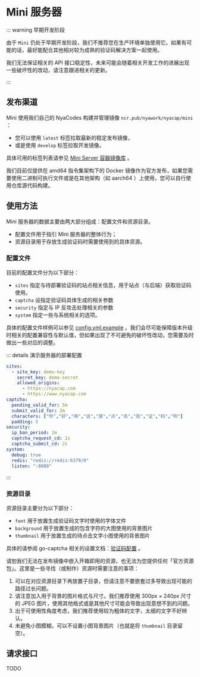 # Mini 服务器

::: warning 早期开发阶段

由于 `Mini` 仍处于早期开发阶段，我们不推荐您在生产环境单独使用它。如果有可能的话，最好能配合其他相对较为成熟的验证码解决方案一起使用。

我们无法保证相关的 API 接口稳定性，未来可能会随着相关开发工作的进展出现一些破坏性的改动，请注意跟进相关的更新。

:::

## 发布渠道

Mini 使用我们自己的 NyaCodes 构建并管理镜像 `ncr.pub/nyawork/nyacap/mini` ：

- 您可以使用 `latest` 标签拉取最新的稳定发布镜像，
- 或是使用 `develop` 标签拉取开发镜像。

具体可用的标签列表请参见 [Mini Server 容器镜像库] 。

[Mini Server 容器镜像库]: https://nya.codes/nyawork/nyacap/mini/container_registry/24

我们目前仅提供在 amd64 指令集架构下的 Docker 镜像作为官方发布，如果您需要使用二进制可执行文件或是在其他架构（如 aarch64 ）上使用，您可以自行使用仓库源代码构建。

## 使用方法

Mini 服务器的数据主要由两大部分组成：配置文件和资源目录。

- 配置文件用于指引 Mini 服务器的整体行为；
- 资源目录用于存放生成验证码时需要使用到的具体资源。

### 配置文件

目前的配置文件分为以下部分：

- `sites` 指定与待部署验证码的站点相关信息，用于站点（与后端）获取验证码使用。
- `captcha` 设指定验证码具体生成的相关参数
- `security` 指定与 IP 反攻击处理相关的参数
- `system` 指定一些与系统相关的选项。

具体的配置文件样例可以参见 [config.yml.example] 。我们会尽可能保障版本升级时相关的配置兼容性与默认值，但如果出现了不可避免的破坏性改动，您需要及时做出一些对应的调整。

[config.yml.example]: https://nya.codes/nyawork/nyacap/mini/-/blob/main/config.yml.example

::: details 演示服务器的部署配置

```yaml
sites:
  - site_key: demo-key
    secret_key: demo-secret
    allowed_origins:
      - https://nyacap.com
      - https://www.nyacap.com
captcha:
  pending_valid_for: 5m
  submit_valid_for: 2m
  characters: ["你","好","呀","这","是","点","击","验","证","码","哟"]
  padding: 5
security:
  ip_ban_period: 1m
  captcha_request_cd: 1s
  captcha_submit_cd: 2s
system:
  debug: true
  redis: "redis://redis:6379/0"
  listen: ":8080"
```

:::

### 资源目录

资源目录主要分为以下部分：

- `font` 用于放置生成验证码文字时使用的字体文件
- `background` 用于放置生成的包含字符的大图使用的背景图片
- `thumbnail` 用于放置生成的待点击文字小图使用的背景图片

具体的请参阅 go-captcha 相关的设置文档：[验证码配置] 。

[验证码配置]: https://github.com/wenlng/go-captcha/blob/master/README_zh.md#%E9%AA%8C%E8%AF%81%E7%A0%81%E9%85%8D%E7%BD%AE

请恕我们无法在发布镜像中嵌入开箱即用的资源，也无法为您提供任何「官方资源包」。这里是一些寻找（或制作）资源时需要注意的事项：

1. 可以在对应资源目录下再放置子目录，但请注意不要嵌套过多导致出现可能的路径过长问题。
2. 请注意加入用于背景的图片格式与尺寸。我们推荐使用 300px × 240px 尺寸的 JPEG 图片，使用其他格式或是其他尺寸可能会导致出现意想不到的问题。
3. 出于可使用性角度考虑，我们推荐使用较为粗体的文字，太细的文字不好辨认。
4. 未避免小图模糊，可以不设置小图背景图片（也就是将 `thumbnail` 目录留空）。

## 请求接口

TODO
